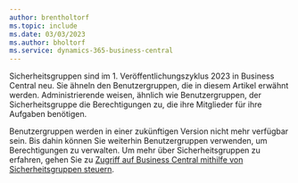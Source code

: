 ```yaml
---
author: brentholtorf
ms.topic: include
ms.date: 03/03/2023
ms.author: bholtorf
ms.service: dynamics-365-business-central
---
```


Sicherheitsgruppen sind im 1. Veröffentlichungszyklus 2023 in Business Central neu. Sie ähneln den Benutzergruppen, die in diesem Artikel erwähnt werden. Administrierende weisen, ähnlich wie Benutzergruppen, der Sicherheitsgruppe die Berechtigungen zu, die ihre Mitglieder für ihre Aufgaben benötigen.

Benutzergruppen werden in einer zukünftigen Version nicht mehr verfügbar sein. Bis dahin können Sie weiterhin Benutzergruppen verwenden, um Berechtigungen zu verwalten. Um mehr über Sicherheitsgruppen zu erfahren, gehen Sie zu [Zugriff auf Business Central mithilfe von Sicherheitsgruppen steuern](../ui-security-groups.md).
